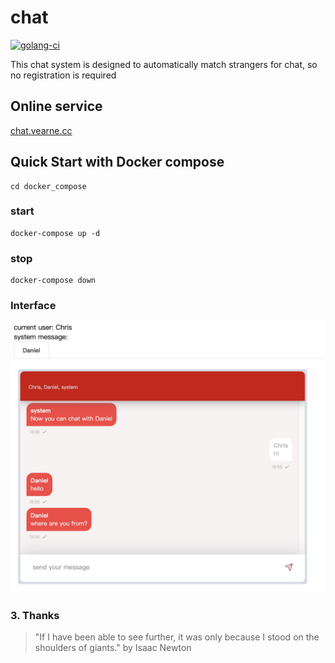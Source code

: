 # chat
[![golang-ci](https://github.com/vearne/chat/actions/workflows/golang-ci.yml/badge.svg)](https://github.com/vearne/chat/actions/workflows/golang-ci.yml)

This chat system is designed to automatically match strangers for chat, so no registration is required

## Online service
[chat.vearne.cc](http://chat.vearne.cc/)

## Quick Start with Docker compose
```
cd docker_compose
```

### start

```
docker-compose up -d
```

### stop
```
docker-compose down
```


### Interface
![chat](./img/chat_window.jpg)

### 3. Thanks
>"If I have been able to see further, it was only because I stood on the shoulders of giants."   by Isaac Newton


